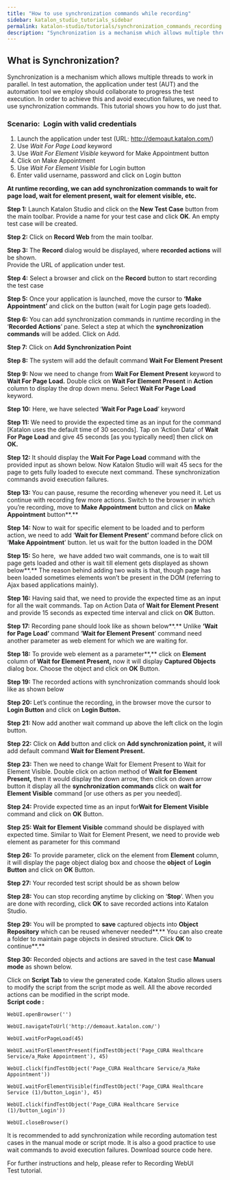 ```yaml
---
title: "How to use synchronization commands while recording"
sidebar: katalon_studio_tutorials_sidebar
permalink: katalon-studio/tutorials/synchronization_commands_recording.html
description: "Synchronization is a mechanism which allows multiple threads to work in parallel. To avoid execution failures, we need to use synchronization commands."
---
```

What is Synchronization?
------------------------

Synchronization is a mechanism which allows multiple threads to work in parallel. In test automation, the application under test (AUT) and the automation tool we employ should collaborate to progress the test execution. In order to achieve this and avoid execution failures, we need to use synchronization commands. This tutorial shows you how to do just that.

### Scenario:  Login with valid credentials

1.  Launch the application under test (URL: http://demoaut.katalon.com/)
2.  Use _Wait For Page Load_ keyword
3.  Use _Wait For Element Visible_ keyword for Make Appointment button
4.  Click on Make Appointment
5.  Use _Wait For Element Visible_ for Login button
6.  Enter valid username, password and click on Login button

**At runtime recording, we can add synchronization commands** **to wait for page load, wait for element present, wait for element visible,** **etc.**

**Step 1:** Launch Katalon Studio and click on the **New Test Case** button from the main toolbar. Provide a name for your test case and click **OK**. An empty test case will be created.

**Step 2:** Click on **Record Web** from the main toolbar.

**Step 3:** The **Record** dialog would be displayed, where **recorded actions** will be shown.  
Provide the URL of application under test.

**Step 4:** Select a browser and click on the **Record** button to start recording the test case

**Step 5:** Once your application is launched, move the cursor to **‘Make Appointment’** and click on the button (wait for Login page gets loaded).

**Step 6:** You can add synchronization commands in runtime recording in the ‘**Recorded Actions**’ pane. Select a step at which the **synchronization commands** will be added. Click on Add.

**Step 7:** Click on **Add Synchronization Point**

**Step 8:** The system will add the default command **Wait For Element Present**

**Step 9:** Now we need to change from **Wait For Element Present** keyword to **Wait For Page Load.** Double click on **Wait For Element Present** in **Action** column to display the drop down menu. Select **Wait For Page Load** keyword.

**Step 10:** Here, we have selected ‘**Wait For Page Load**’ keyword

**Step 11:** We need to provide the expected time as an input for the command \[Katalon uses the default time of 30 seconds\]. Tap on ‘Action Data’ of **Wait For Page Load** and give 45 seconds \[as you typically need\] then click on **OK.**

**Step 12:** It should display the **Wait For Page Load** command with the provided input as shown below. Now Katalon Studio will wait 45 secs for the page to gets fully loaded to execute next command. These synchronization commands avoid execution failures.  

**Step 13:** You can pause, resume the recording whenever you need it. Let us continue with recording few more actions. Switch to the browser in which you’re recording, move to **Make Appointment** button and click on **Make Appointment** button**.**

**Step 14:** Now to wait for specific element to be loaded and to perform action, we need to add ‘**Wait for Element Present’** command before click on ‘**Make Appointment**’ button. let us wait for the button loaded in the DOM

**Step 15:** So here,  we have added two wait commands, one is to wait till page gets loaded and other is wait till element gets displayed as shown below**.** The reason behind adding two waits is that, though page has been loaded sometimes elements won’t be present in the DOM (referring to Ajax based applications mainly).

**Step 16:** Having said that, we need to provide the expected time as an input for all the wait commands. Tap on Action Data of **Wait for Element Present** and provide 15 seconds as expected time interval and click on **OK** Button.

**Step 17:** Recording pane should look like as shown below**.** Unlike **‘Wait for Page Load’** command ‘**Wait for Element Present**’ command need another parameter as web element for which we are waiting for.

**Step 18:** To provide web element as a parameter**,** click on **Element** column of **Wait for Element Present,** now it will display **Captured Objects** dialog box. Choose the object and click on **OK** Button.

**Step 19:** The recorded actions with synchronization commands should look like as shown below

**Step 20:** Let’s continue the recording, in the browser move the cursor to **Login Button** and click on **Login Button.**

**Step 21:** Now add another wait command up above the left click on the login button.

**Step 22:** Click on **Add** button and click on **Add synchronization point,** it will add default command **Wait for Element Present.**

**Step 23:** Then we need to change Wait for Element Present to Wait for Element Visible. Double click on action method of **Wait for Element Present,** then it would display the down arrow, then click on down arrow button it display all the **synchronization commands** click on **wait for Element Visible** command \[or use others as per you needed\].

**Step 24:** Provide expected time as an input for**Wait for Element Visible** command and click on **OK** Button.

**Step 25: Wait for Element Visible** command should be displayed with expected time. Similar to Wait for Element Present, we need to provide web element as parameter for this command

**Step 26:** To provide parameter, click on the element from **Element** column, it will display the page object dialog box and choose the **object** of **Login Button** and click on **OK** Button.

**Step 27:** Your recorded test script should be as shown below

**Step 28:** You can stop recording anytime by clicking on ‘**Stop**‘. When you are done with recording, click **OK** to save recorded actions into Katalon Studio.

**Step 29:** You will be prompted to **save** captured objects into **Object Repository** which can be reused whenever needed**.** You can also create a folder to maintain page objects in desired structure. Click **OK** to continue**.**

**Step 30:** Recorded objects and actions are saved in the test case **Manual mode** as shown below.

Click on **Script Tab** to view the generated code. Katalon Studio allows users to modify the script from the script mode as well. All the above recorded actions can be modified in the script mode.  
**Script code :**

```
WebUI.openBrowser('')
 
WebUI.navigateToUrl('http://demoaut.katalon.com/')
 
WebUI.waitForPageLoad(45)
 
WebUI.waitForElementPresent(findTestObject('Page_CURA Healthcare Service/a_Make Appointment'), 45)
 
WebUI.click(findTestObject('Page_CURA Healthcare Service/a_Make Appointment'))
 
WebUI.waitForElementVisible(findTestObject('Page_CURA Healthcare Service (1)/button_Login'), 45)
 
WebUI.click(findTestObject('Page_CURA Healthcare Service (1)/button_Login'))
 
WebUI.closeBrowser()

```

It is recommended to add synchronization while recording automation test cases in the manual mode or script mode. It is also a good practice to use wait commands to avoid execution failures. Download source code here.

For further instructions and help, please refer to Recording WebUI Test tutorial.